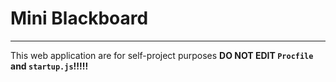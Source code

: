 # Mini Blackboard
---
This web application are for self-project purposes
**DO NOT EDIT `Procfile` and `startup.js`!!!!!**